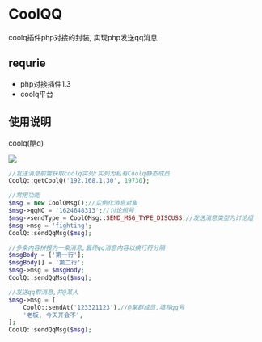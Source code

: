 # CoolQQ

coolq插件php对接的封装, 实现php发送qq消息

## requrie
- php对接插件1.3
- coolq平台

## 使用说明
coolq(酷q)

![](https://camo.githubusercontent.com/a2e5496c6d9722cf10622d4cf9e030b0cda26d62/687474703a2f2f7773312e73696e61696d672e636e2f6c617267652f38633931666661626779316663767261646a3671756a32306775306375337a69)


```php
//发送消息前需获取coolq实列;实列为私有Coolq静态成员
CoolQ::getCoolQ('192.168.1.30', 19730);

//常用功能
$msg = new CoolQMsg();//实例化消息对象
$msg->qqNO = '1624648313';//讨论组号
$msg->sendType = CoolQMsg::SEND_MSG_TYPE_DISCUSS;//发送消息类型为讨论组
$msg->msg = 'fighting';
CoolQ::sendQqMsg($msg);

//多条内容拼接为一条消息,最终qq消息内容以换行符分隔
$msgBody = ['第一行'];
$msgBody[] = '第二行';
$msg->msg = $msgBody;
CoolQ::sendQqMsg($msg);

//发送qq群消息,并@某人
$msg->msg = [
    CoolQ::sendAt('123321123'),//@某群成员,填写qq号
    '老板, 今天开会不',
];
CoolQ::sendQqMsg($msg);
```